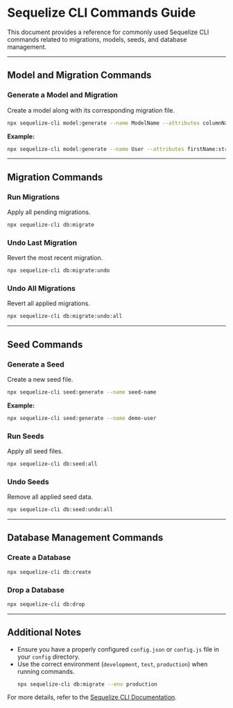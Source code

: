 # Sequelize CLI Commands Guide

This document provides a reference for commonly used Sequelize CLI commands related to migrations, models, seeds, and database management.

---

## **Model and Migration Commands**

### **Generate a Model and Migration**
Create a model along with its corresponding migration file.
```bash
npx sequelize-cli model:generate --name ModelName --attributes columnName1:dataType,columnName2:dataType
```

**Example:**
```bash
npx sequelize-cli model:generate --name User --attributes firstName:string,lastName:string,email:string
```

---

## **Migration Commands**

### **Run Migrations**
Apply all pending migrations.
```bash
npx sequelize-cli db:migrate
```

### **Undo Last Migration**
Revert the most recent migration.
```bash
npx sequelize-cli db:migrate:undo
```

### **Undo All Migrations**
Revert all applied migrations.
```bash
npx sequelize-cli db:migrate:undo:all
```

---

## **Seed Commands**

### **Generate a Seed**
Create a new seed file.
```bash
npx sequelize-cli seed:generate --name seed-name
```

**Example:**
```bash
npx sequelize-cli seed:generate --name demo-user
```

### **Run Seeds**
Apply all seed files.
```bash
npx sequelize-cli db:seed:all
```

### **Undo Seeds**
Remove all applied seed data.
```bash
npx sequelize-cli db:seed:undo:all
```

---

## **Database Management Commands**

### **Create a Database**
```bash
npx sequelize-cli db:create
```

### **Drop a Database**
```bash
npx sequelize-cli db:drop
```

---

## **Additional Notes**
- Ensure you have a properly configured `config.json` or `config.js` file in your `config` directory.
- Use the correct environment (`development`, `test`, `production`) when running commands.
  ```bash
  npx sequelize-cli db:migrate --env production
  ```

For more details, refer to the [Sequelize CLI Documentation](https://sequelize.org/docs/v6/other-topics/migrations/).
